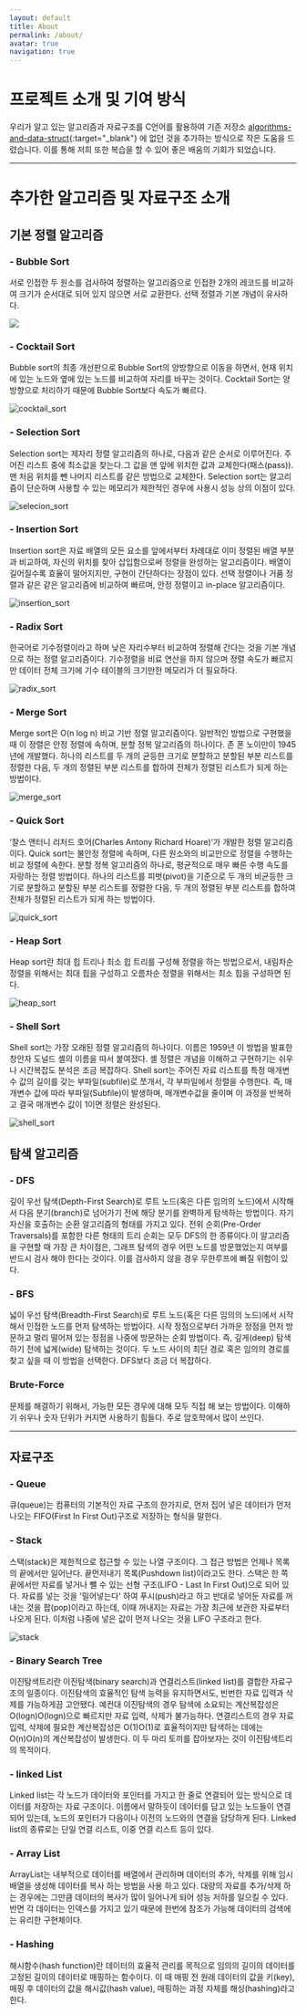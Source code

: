 ```yaml
---
layout: default
title: About
permalink: /about/
avatar: true
navigation: true
---
```

# 프로젝트 소개 및 기여 방식
 우리가 알고 있는 알고리즘과 자료구조를 C언어를 활용하여 기존 저장소 [algorithms-and-data-struct](https://github.com/VentGrey/algorithms-and-data-struct.git){:target="_blank"} 에 없던 것을 추가하는 방식으로 작은 도움을 드렸습니다. 이를 통해 저희 또한 복습을 할 수 있어 좋은 배움의 기회가 되었습니다.

---

# 추가한 알고리즘 및 자료구조 소개

## 기본 정렬 알고리즘
### - Bubble Sort
 서로 인접한 두 원소를 검사하여 정렬하는 알고리즘으로 인접한 2개의 레코드를 비교하여 크기가 순서대로 되어 있지 않으면 서로 교환한다. 선택 정렬과 기본 개념이 유사하다.

<img src="https://media1.giphy.com/media/sJqcl6rWaEEXS/giphy.gif">


### - Cocktail Sort
 Bubble sort의 최종 개선판으로 Bubble Sort의 양방향으로 이동을 하면서, 현재 위치에 있는 노드와 옆에 있는 노드를 비교하여 자리를 바꾸는 것이다.
 Cocktail Sort는 양 방향으로 처리하기 때문에 Bubble Sort보다 속도가 빠르다.

 ![cocktail_sort](https://upload.wikimedia.org/wikipedia/commons/e/ef/Sorting_shaker_sort_anim.gif)


### - Selection Sort
Selection sort는 제자리 정렬 알고리즘의 하나로, 다음과 같은 순서로 이루어진다. 주어진 리스트 중에 최소값을 찾는다.그 값을 맨 앞에 위치한 값과 교체한다(패스(pass)). 맨 처음 위치를 뺀 나머지 리스트를 같은 방법으로 교체한다. Selection sort는 알고리즘이 단순하며 사용할 수 있는 메모리가 제한적인 경우에 사용시 성능 상의 이점이 있다.

![selecion_sort](https://upload.wikimedia.org/wikipedia/commons/9/94/Selection-Sort-Animation.gif)


### - Insertion Sort
Insertion sort은 자료 배열의 모든 요소를 앞에서부터 차례대로 이미 정렬된 배열 부분과 비교하여, 자신의 위치를 찾아 삽입함으로써 정렬을 완성하는 알고리즘이다. 배열이 길어질수록 효율이 떨어지지만, 구현이 간단하다는 장점이 있다. 선택 정렬이나 거품 정렬과 같은 같은 알고리즘에 비교하여 빠르며, 안정 정렬이고 in-place 알고리즘이다.

![insertion_sort](https://thumbs.gfycat.com/CornyThickGordonsetter-size_restricted.gif)


### - Radix Sort
  한국어로 기수정렬이라고 하며 낮은 자리수부터 비교하여 정렬해 간다는 것을 기본 개념으로 하는 정렬 알고리즘이다. 기수정렬을 비료 연산을 하지 않으며 정렬 속도가 빠르지만 데이터 전체 크기에 기수 테이블의 크기만한 메모리가 더 필요하다.

![radix_sort](https://thumbs.gfycat.com/PopularHorribleGarpike-size_restricted.gif)


### - Merge Sort
Merge sort은 O(n log n) 비교 기반 정렬 알고리즘이다. 일반적인 방법으로 구현했을 때 이 정렬은 안정 정렬에 속하며, 분할 정복 알고리즘의 하나이다. 존 폰 노이만이 1945년에 개발했다. 하나의 리스트를 두 개의 균등한 크기로 분할하고 분할된 부분 리스트를 정렬한 다음, 두 개의 정렬된 부분 리스트를 합하여 전체가 정렬된 리스트가 되게 하는 방법이다.


![merge_sort](https://upload.wikimedia.org/wikipedia/commons/c/cc/Merge-sort-example-300px.gif)


### - Quick Sort
‘찰스 앤터니 리처드 호어(Charles Antony Richard Hoare)’가 개발한 정렬 알고리즘이다. Quick sort는 불안정 정렬에 속하며, 다른 원소와의 비교만으로 정렬을 수행하는 비교 정렬에 속한다. 분할 정복 알고리즘의 하나로, 평균적으로 매우 빠른 수행 속도를 자랑하는 정렬 방법이다. 하나의 리스트를 피벗(pivot)을 기준으로 두 개의 비균등한 크기로 분할하고 분할된 부분 리스트를 정렬한 다음, 두 개의 정렬된 부분 리스트를 합하여 전체가 정렬된 리스트가 되게 하는 방법이다.


![quick_sort](https://upload.wikimedia.org/wikipedia/commons/9/9c/Quicksort-example.gif)


### - Heap Sort
Heap sort란 최대 힙 트리나 최소 힙 트리를 구성해 정렬을 하는 방법으로서, 내림차순 정렬을 위해서는 최대 힙을 구성하고 오름차순 정렬을 위해서는 최소 힙을 구성하면 된다.

![heap_sort](https://upload.wikimedia.org/wikipedia/commons/1/1b/Sorting_heapsort_anim.gif)


### - Shell Sort
Shell sort는 가장 오래된 정렬 알고리즘의 하나이다. 이름은 1959년 이 방법을 발표한 창안자 도널드 셸의 이름을 따서 붙여졌다. 셸 정렬은 개념을 이해하고 구현하기는 쉬우나 시간복잡도 분석은 조금 복잡하다. Shell sort는 주어진 자료 리스트를 특정 매개변수 값의 길이를 갖는 부파일(subfile)로 쪼개서, 각 부파일에서 정렬을 수행한다. 즉, 매개변수 값에 따라 부파일(Subfile)이 발생하며, 매개변수값을 줄이며 이 과정을 반복하고 결국 매개변수 값이 1이면 정렬은 완성된다.

![shell_sort](https://upload.wikimedia.org/wikipedia/commons/d/d8/Sorting_shellsort_anim.gif)


## 탐색 알고리즘
### - DFS
깊이 우선 탐색(Depth-First Search)로 루트 노드(혹은 다른 임의의 노드)에서 시작해서 다음 분기(branch)로 넘어가기 전에 해당 분기를 완벽하게 탐색하는 방법이다. 자기 자신을 호출하는 순환 알고리즘의 형태를 가지고 있다. 전위 순회(Pre-Order Traversals)를 포함한 다른 형태의 트리 순회는 모두 DFS의 한 종류이다.이 알고리즘을 구현할 때 가장 큰 차이점은, 그래프 탐색의 경우 어떤 노드를 방문했었는지 여부를 반드시 검사 해야 한다는 것이다. 이를 검사하지 않을 경우 무한루프에 빠질 위험이 있다.

### - BFS
넓이 우선 탐색(Breadth-First Search)로 루트 노드(혹은 다른 임의의 노드)에서 시작해서 인접한 노드를 먼저 탐색하는 방법이다. 시작 정점으로부터 가까운 정점을 먼저 방문하고 멀리 떨어져 있는 정점을 나중에 방문하는 순회 방법이다. 즉, 깊게(deep) 탐색하기 전에 넓게(wide) 탐색하는 것이다.  두 노드 사이의 최단 경로 혹은 임의의 경로를 찾고 싶을 때 이 방법을 선택한다. DFS보다 조금 더 복잡하다.

### Brute-Force
문제를 해결하기 위해서, 가능한 모든 경우에 대해 모두 직접 해 보는 방법이다. 이해하기 쉬우나 숫자 단위가 커지면 사용하기 힘들다. 주로 암호학에서 많이 쓰인다.

---

## 자료구조
### - Queue
큐(queue)는 컴퓨터의 기본적인 자료 구조의 한가지로, 먼저 집어 넣은 데이터가 먼저 나오는 FIFO(First In First Out)구조로 저장하는 형식을 말한다.

### - Stack
스택(stack)은 제한적으로 접근할 수 있는 나열 구조이다. 그 접근 방법은 언제나 목록의 끝에서만 일어난다. 끝먼저내기 목록(Pushdown list)이라고도 한다. 스택은 한 쪽 끝에서만 자료를 넣거나 뺄 수 있는 선형 구조(LIFO - Last In First Out)으로 되어 있다. 자료를 넣는 것을 '밀어넣는다' 하여 푸시(push)라고 하고 반대로 넣어둔 자료를 꺼내는 것을 팝(pop)이라고 하는데, 이때 꺼내지는 자료는 가장 최근에 보관한 자료부터 나오게 된다. 이처럼 나중에 넣은 값이 먼저 나오는 것을 LIFO 구조라고 한다.

![stack](https://camo.githubusercontent.com/ed8db1baa4b62e314c66cdbbdcd8debf75edbf1c/68747470733a2f2f7777772e7475746f7269616c73706f696e742e636f6d2f646174615f737472756374757265735f616c676f726974686d732f696d616765732f737461636b5f726570726573656e746174696f6e2e6a7067)


### - Binary Search Tree
이진탐색트리란 이진탐색(binary search)과 연결리스트(linked list)를 결합한 자료구조의 일종이다. 이진탐색의 효율적인 탐색 능력을 유지하면서도, 빈번한 자료 입력과 삭제를 가능하게끔 고안됐다. 예컨대 이진탐색의 경우 탐색에 소요되는 계산복잡성은 O(logn)O(log⁡n)으로 빠르지만 자료 입력, 삭제가 불가능하다. 연결리스트의 경우 자료 입력, 삭제에 필요한 계산복잡성은 O(1)O(1)로 효율적이지만 탐색하는 데에는 O(n)O(n)의 계산복잡성이 발생한다. 이 두 마리 토끼를 잡아보자는 것이 이진탐색트리의 목적이다.

### - linked List
Linked list는 각 노드가 데이터와 포인터를 가지고 한 줄로 연결되어 있는 방식으로 데이터를 저장하는 자료 구조이다. 이름에서 말하듯이 데이터를 담고 있는 노드들이 연결되어 있는데, 노드의 포인터가 다음이나 이전의 노드와의 연결을 담당하게 된다. Linked list의 종류로는 단일 연결 리스트, 이중 연결 리스트 등이 있다.

### - Array List
ArrayList는 내부적으로 데이터를 배열에서 관리하며 데이터의 추가, 삭제를 위해 임시 배열을 생성해 데이터를 복사 하는 방법을 사용 하고 있다. 대량의 자료를 추가/삭제 하는 경우에는 그만큼 데이터의 복사가 많이 일어나게 되어 성능 저하를 일으킬 수 있다. 반면 각 데이터는 인덱스를 가지고 있기 때문에 한번에 참조가 가능해 데이터의 검색에는 유리한 구현체이다.

### - Hashing
해시함수(hash function)란 데이터의 효율적 관리를 목적으로 임의의 길이의 데이터를 고정된 길이의 데이터로 매핑하는 함수이다. 이 때 매핑 전 원래 데이터의 값을 키(key), 매핑 후 데이터의 값을 해시값(hash value), 매핑하는 과정 자체를 해싱(hashing)라고 한다.
